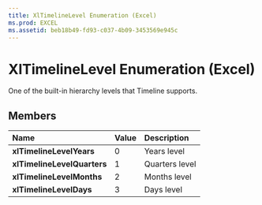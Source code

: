 ```yaml
---
title: XlTimelineLevel Enumeration (Excel)
ms.prod: EXCEL
ms.assetid: beb18b49-fd93-c037-4b09-3453569e945c
---
```



# XlTimelineLevel Enumeration (Excel)

One of the built-in hierarchy levels that Timeline supports.


## Members



|**Name**|**Value**|**Description**|
|:-----|:-----|:-----|
| **xlTimelineLevelYears**|0|Years level|
| **xlTimelineLevelQuarters**|1|Quarters level|
| **xlTimelineLevelMonths**|2|Months level|
| **xlTimelineLevelDays**|3|Days level|

